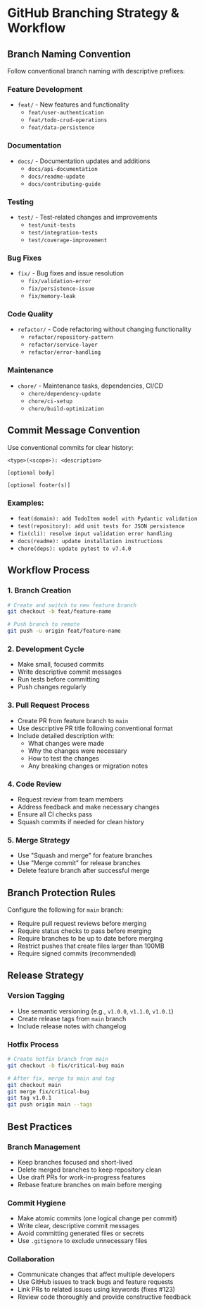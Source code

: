 # GitHub Branching Strategy & Workflow

## Branch Naming Convention

Follow conventional branch naming with descriptive prefixes:

### Feature Development
- `feat/` - New features and functionality
  - `feat/user-authentication`
  - `feat/todo-crud-operations`
  - `feat/data-persistence`

### Documentation
- `docs/` - Documentation updates and additions
  - `docs/api-documentation`
  - `docs/readme-update`
  - `docs/contributing-guide`

### Testing
- `test/` - Test-related changes and improvements
  - `test/unit-tests`
  - `test/integration-tests`
  - `test/coverage-improvement`

### Bug Fixes
- `fix/` - Bug fixes and issue resolution
  - `fix/validation-error`
  - `fix/persistence-issue`
  - `fix/memory-leak`

### Code Quality
- `refactor/` - Code refactoring without changing functionality
  - `refactor/repository-pattern`
  - `refactor/service-layer`
  - `refactor/error-handling`

### Maintenance
- `chore/` - Maintenance tasks, dependencies, CI/CD
  - `chore/dependency-update`
  - `chore/ci-setup`
  - `chore/build-optimization`

## Commit Message Convention

Use conventional commits for clear history:

```
<type>(<scope>): <description>

[optional body]

[optional footer(s)]
```

### Examples:
- `feat(domain): add TodoItem model with Pydantic validation`
- `test(repository): add unit tests for JSON persistence`
- `fix(cli): resolve input validation error handling`
- `docs(readme): update installation instructions`
- `chore(deps): update pytest to v7.4.0`

## Workflow Process

### 1. Branch Creation
```bash
# Create and switch to new feature branch
git checkout -b feat/feature-name

# Push branch to remote
git push -u origin feat/feature-name
```

### 2. Development Cycle
- Make small, focused commits
- Write descriptive commit messages
- Run tests before committing
- Push changes regularly

### 3. Pull Request Process
- Create PR from feature branch to `main`
- Use descriptive PR title following conventional format
- Include detailed description with:
  - What changes were made
  - Why the changes were necessary
  - How to test the changes
  - Any breaking changes or migration notes

### 4. Code Review
- Request review from team members
- Address feedback and make necessary changes
- Ensure all CI checks pass
- Squash commits if needed for clean history

### 5. Merge Strategy
- Use "Squash and merge" for feature branches
- Use "Merge commit" for release branches
- Delete feature branch after successful merge

## Branch Protection Rules

Configure the following for `main` branch:
- Require pull request reviews before merging
- Require status checks to pass before merging
- Require branches to be up to date before merging
- Restrict pushes that create files larger than 100MB
- Require signed commits (recommended)

## Release Strategy

### Version Tagging
- Use semantic versioning (e.g., `v1.0.0`, `v1.1.0`, `v1.0.1`)
- Create release tags from `main` branch
- Include release notes with changelog

### Hotfix Process
```bash
# Create hotfix branch from main
git checkout -b fix/critical-bug main

# After fix, merge to main and tag
git checkout main
git merge fix/critical-bug
git tag v1.0.1
git push origin main --tags
```

## Best Practices

### Branch Management
- Keep branches focused and short-lived
- Delete merged branches to keep repository clean
- Use draft PRs for work-in-progress features
- Rebase feature branches on main before merging

### Commit Hygiene
- Make atomic commits (one logical change per commit)
- Write clear, descriptive commit messages
- Avoid committing generated files or secrets
- Use `.gitignore` to exclude unnecessary files

### Collaboration
- Communicate changes that affect multiple developers
- Use GitHub issues to track bugs and feature requests
- Link PRs to related issues using keywords (fixes #123)
- Review code thoroughly and provide constructive feedback